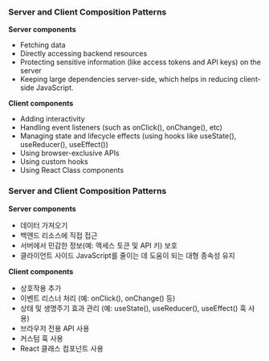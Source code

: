 ### Server and Client Composition Patterns

**Server components**

- Fetching data
- Directly accessing backend resources
- Protecting sensitive information (like access tokens and API keys) on the server
- Keeping large dependencies server-side, which helps in reducing client-side JavaScript.

**Client components**

- Adding interactivity
- Handling event listeners (such as onClick(), onChange(), etc)
- Managing state and lifecycle effects (using hooks like useState(), useReducer(), useEffect())
- Using browser-exclusive APIs
- Using custom hooks
- Using React Class components

### Server and Client Composition Patterns

**Server components**

- 데이터 가져오기
- 백엔드 리소스에 직접 접근
- 서버에서 민감한 정보(예: 액세스 토큰 및 API 키) 보호
- 클라이언트 사이드 JavaScript를 줄이는 데 도움이 되는 대형 종속성 유지

**Client components**

- 상호작용 추가
- 이벤트 리스너 처리 (예: onClick(), onChange() 등)
- 상태 및 생명주기 효과 관리 (예: useState(), useReducer(), useEffect() 훅 사용)
- 브라우저 전용 API 사용
- 커스텀 훅 사용
- React 클래스 컴포넌트 사용
